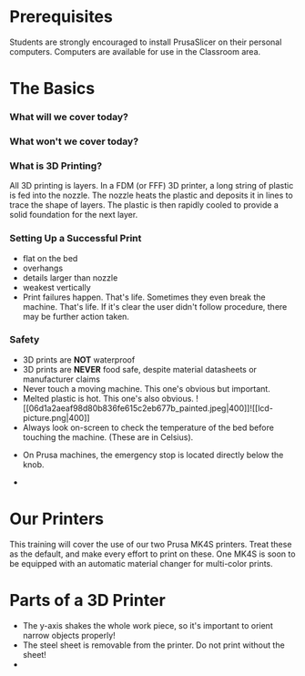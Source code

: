 # Prerequisites

Students are strongly encouraged to install PrusaSlicer on their personal computers. Computers are available for use in the Classroom area.

# The Basics

### What will we cover today?
### What won't we cover today?
### What is 3D Printing?
All 3D printing is layers. In a FDM (or FFF) 3D printer, a long string of plastic is fed into the nozzle. The nozzle heats the plastic and deposits it in lines to trace the shape of layers. The plastic is then rapidly cooled to provide a solid foundation for the next layer. 
### Setting Up a Successful Print
- flat on the bed
- overhangs
- details larger than nozzle
- weakest vertically
- Print failures happen. That's life. Sometimes they even break the machine. That's life. If it's clear the user didn't follow procedure, there may be further action taken.
### Safety
* 3D prints are **NOT** waterproof
* 3D prints are **NEVER** food safe, despite material datasheets or manufacturer claims
* Never touch a moving machine. This one's obvious but important.
* Melted plastic is hot. This one's also obvious.
![[06d1a2aeaf98d80b836fe615c2eb677b_painted.jpeg|400]]![[lcd-picture.png|400]]
* Always look on-screen to check the temperature of the bed before touching the machine. (These are in Celsius).
- On Prusa machines, the emergency stop is located directly below the knob.

- 

# Our Printers
This training will cover the use of our two Prusa MK4S printers. Treat these as the default, and make every effort to print on these. One MK4S is soon to be equipped with an automatic material changer for multi-color prints.
# Parts of a 3D Printer
- The y-axis shakes the whole work piece, so it's important to orient narrow objects properly!
- The steel sheet is removable from the printer. Do not print without the sheet!
- 